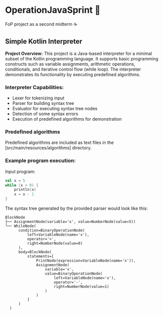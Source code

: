 # OperationJavaSprint 🚀
FoP project as a second midterm ☕

## Simple Kotlin Interpreter
<b>Project Overview:</b>
This project is a Java-based interpreter for a minimal subset of the Kotlin programming language. It supports basic programming constructs such as variable assignments, arithmetic operations, conditionals, and iterative control flow (while loop). The interpreter demonstrates its functionality by executing predefined algorithms.

###  Interpreter Capabilities:

- Lexer for tokenizing input
- Parser for building syntax tree
- Evaluator for executing syntax tree nodes
- Detection of some syntax errors
- Execution of predefined algorithms for demonstration

### Predefined algorithms
Predefined algorithms are included as text files in the [src/main/resources/algorithms] directory.


### Example program execution:
Input program:
```kotlin
val x = 5
while (x > 0) {
    println(x)
    x = x - 1
}
```
The syntax tree generated by the provided parser would look like this:
```less
BlockNode
├── AssignmentNode(variable='x', value=NumberNode(value=5))
└── WhileNode(
      condition=BinaryOperationNode(
          left=VariableNode(name='x'),
          operator='>',
          right=NumberNode(value=0)
      ),
      body=BlockNode(
          statements=[
              PrintNode(expression=VariableNode(name='x')),
              AssignmentNode(
                  variable='x',
                  value=BinaryOperationNode(
                      left=VariableNode(name='x'),
                      operator='-',
                      right=NumberNode(value=1)
                  )
              )
          ]
      )
  )
```
